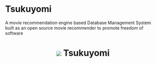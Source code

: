 # Tsukuyomi
A movie recommendation engine based Database Management System built as an open source movie recommender to promote freedom of software
<h1 align="center">
  <img src="https://github.com/vgaurav3011/Tsukuyomi/blob/master/Homepage.png"/>
  Tsukuyomi
</h1>

